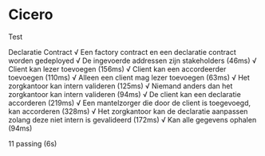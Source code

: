 # Cicero
Test

  Declaratie Contract
    √ Een factory contract en een declaratie contract worden gedeployed
    √ De ingevoerde addressen zijn stakeholders (46ms)
    √ Client kan lezer toevoegen (156ms)
    √ Client kan een accordeerder toevoegen (110ms)
    √ Alleen een client mag lezer toevoegen (63ms)
    √ Het zorgkantoor kan intern valideren (125ms)
    √ Niemand anders dan het zorgkantoor kan intern valideren (94ms)
    √ De client kan een declaratie accorderen (219ms)
    √ Een mantelzorger die door de client is toegevoegd, kan accorderen (328ms)
    √ Het zorgkantoor kan de declaratie aanpassen zolang deze niet intern is gevalideerd (172ms)
    √ Kan alle gegevens ophalen (94ms)


  11 passing (6s)
